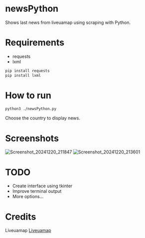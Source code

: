 # newsPython
Shows last news from liveuamap using scraping with Python.
# Requirements
- requests
- lxml
```bash
pip install requests
pip install lxml
```
# How to run
```bash
python3 ./newsPython.py
```
Choose the country to display news.
# Screenshots
![Screenshot_20241220_211847](https://github.com/user-attachments/assets/3a682318-8cb6-4833-b984-26a45f53e4af)
![Screenshot_20241220_213601](https://github.com/user-attachments/assets/3022aa00-36e9-4e33-bc23-8b975153c94c)


# TODO
- Create interface using tkinter
- Improve terminal output
- More options...
# Credits
Liveuamap
[Liveuamap](liveuamap.com)

